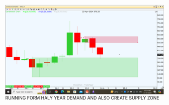 ![](_attachments/Pasted%20image%2020240423073153.png)
RUNNING FORM HALY YEAR DEMAND AND ALSO CREATE SUPPLY ZONE 